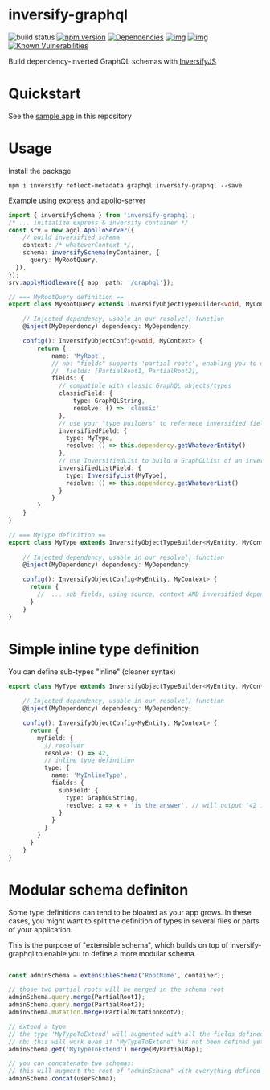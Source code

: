 # inversify-graphql

![build status](https://travis-ci.org/oguimbal/inversify-graphql.svg?branch=master)
[![npm version](https://badge.fury.io/js/inversify-graphql.svg)](https://badge.fury.io/js/inversify-graphql)
[![Dependencies](https://david-dm.org/inversify/InversifyJS.svg)](https://david-dm.org/oguimbal/inversify-graphql#info=dependencies)
[![img](https://david-dm.org/inversify/InversifyJS/dev-status.svg)](https://david-dm.org/oguimbal/inversify-graphql/#info=devDependencies)
[![img](https://david-dm.org/inversify/InversifyJS/peer-status.svg)](https://david-dm.org/oguimbal/inversify-graphql/#info=peerDependenciess)
[![Known Vulnerabilities](https://snyk.io/test/github/oguimbal/inversify-graphql/badge.svg)](https://snyk.io/test/github/oguimbal/inversify-graphql)

Build dependency-inverted GraphQL schemas with [InversifyJS](https://github.com/inversify/InversifyJS)

# Quickstart

See the [sample app](sample/README.md) in this repository


# Usage

Install the package
```
npm i inversify reflect-metadata graphql inversify-graphql --save
```

Example using [express](https://www.npmjs.com/package/express) and [apollo-server](https://www.npmjs.com/package/apollo-server)

```typescript
import { inversifySchema } from 'inversify-graphql';
/* ... initialize express & inversify container */
const srv = new agql.ApolloServer({
    // build inversified schema
    context: /* whateverContext */,
    schema: inversifySchema(myContainer, {
      query: MyRootQuery,
  }),
});
srv.applyMiddleware({ app, path: '/graphql'});


```

```typescript
// === MyRootQuery definition ==
export class MyRootQuery extends InversifyObjectTypeBuilder<void, MyContext> {

    // Injected dependency, usable in our resolve() function
    @inject(MyDependency) dependency: MyDependency;

    config(): InversifyObjectConfig<void, MyContext> {
        return {
            name: 'MyRoot',
            // nb: "fields" supports 'partial roots', enabling you to describe one object in multiple separate builders 
            //  fields: [PartialRoot1, PartialRoot2],
            fields: {
              // compatible with classic GraphQL objects/types
              classicField: {
                  type: GraphQLString,
                  resolve: () => 'classic'
              },
              // use your "type builders" to refernece inversified field types
              inversifiedField: {
                type: MyType,
                resolve: () => this.dependency.getWhateverEntity()
              },
              // use InversifiedList to build a GraphQLList of an inversified type.
              inversifiedListField: {
                type: InversifyList(MyType),
                resolve: () => this.dependency.getWhateverList()
              }
            }
        }
    }
}

```
```typescript
// === MyType definition ==
export class MyType extends InversifyObjectTypeBuilder<MyEntity, MyContext> {
    
    // Injected dependency, usable in our resolve() function
    @inject(MyDependency) dependency: MyDependency;

    config(): InversifyObjectConfig<MyEntity, MyContext> {
      return {
        //  ... sub fields, using source, context AND inversified dependencies (injectable in this class)
      }
    }
}
```

# Simple inline type definition

You can define sub-types "inline" (cleaner syntax)

```typescript
export class MyType extends InversifyObjectTypeBuilder<MyEntity, MyContext> {
    
    // Injected dependency, usable in our resolve() function
    @inject(MyDependency) dependency: MyDependency;

    config(): InversifyObjectConfig<MyEntity, MyContext> {
      return {
        myField: {
          // resolver
          resolve: () => 42,
          // inline type definition
          type: {
            name: 'MyInlineType',
            fields: {
              subField: {
                type: GraphQLString,
                resolve: x => x + 'is the answer', // will output "42 is the answer"
              }
            }
          }
        }
      }
    }
}
```

# Modular schema definiton

Some type definitions can tend to be bloated as your app grows.
In these cases, you might want to split the definition of types in several files or parts of your application.

This is the purpose of "extensible schema", which builds on top of inversify-graphql to enable you to define a more modular schema.

```typescript

const adminSchema = extensibleSchema('RootName', container);

// those two partial roots will be merged in the schema root
adminSchema.query.merge(PartialRoot1);
adminSchema.query.merge(PartialRoot2);
adminSchema.mutation.merge(PartialMutationRoot2);

// extend a type
// the type 'MyTypeToExtend' will augmented with all the fields defined in MyPartialMap
// nb: this will work even if 'MyTypeToExtend' has not been defined yet
adminSchema.get('MyTypeToExtend').merge(MyPartialMap);

// you can concatenate two schemas:
// this will augment the root of "adminSchema" with everything defined in "userSchma"
adminSchema.concat(userSchma);
```

